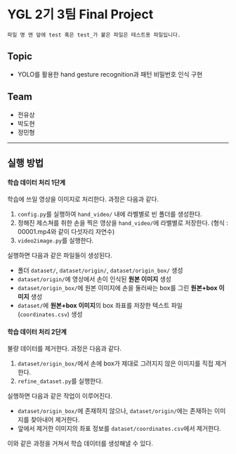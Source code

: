 # YGL 2기 3팀 Final Project

```
파일 명 맨 앞에 test 혹은 test_가 붙은 파일은 테스트용 파일입니다.
```

## Topic
* YOLO를 활용한 hand gesture recognition과 패턴 비밀번호 인식 구현

## Team
* 전유상
* 박도현
* 정민형

---

## 실행 방법

#### 학습 데이터 처리 1단계

학습에 쓰일 영상을 이미지로 처리한다. 과정은 다음과 같다.

1. `config.py`를 실행하여 `hand_video/` 내에 라벨별로 빈 폴더를 생성한다.
2. 정해진 제스쳐를 취한 손을 찍은 영상을 `hand_video/`에 라벨별로 저장한다. (형식 : 00001.mp4와 같이 다섯자리 자연수)
3. `video2image.py`를 실행한다.

실행하면 다음과 같은 파일들이 생성된다.
* 폴더 `dataset/`, `dataset/origin/`, `dataset/origin_box/` 생성
* `dataset/origin/`에 영상에서 손이 인식된 **원본 이미지** 생성
* `dataset/origin_box/`에 원본 이미지에 손을 둘러싸는 box를 그린 **원본+box 이미지** 생성
* `dataset/`에 **원본+box 이미지**의 box 좌표를 저장한 텍스트 파일(`coordinates.csv`) 생성

#### 학습 데이터 처리 2단계

불량 데이터를 제거한다. 과정은 다음과 같다.

1. `dataset/origin_box/`에서 손에 box가 제대로 그려지지 않은 이미지를 직접 제거한다.
2. `refine_dataset.py`를 실행한다.

실행하면 다음과 같은 작업이 이루어진다.
* `dataset/origin_box/`에 존재하지 않으나, `dataset/origin/`에는 존재하는 이미지를 찾아내어 제거한다.
* 앞에서 제거한 이미지의 좌표 정보를 `dataset/coordinates.csv`에서 제거한다.

이와 같은 과정을 거쳐서 학습 데이터를 생성해낼 수 있다. 